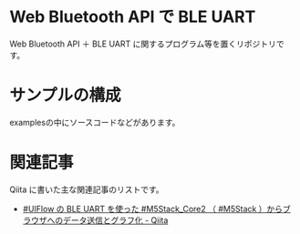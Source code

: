 # Web Bluetooth API で BLE UART
Web Bluetooth API ＋ BLE UART に関するプログラム等を置くリポジトリです。

# サンプルの構成
examplesの中にソースコードなどがあります。

# 関連記事
Qiita に書いた主な関連記事のリストです。

- [#UIFlow の BLE UART を使った #M5Stack_Core2 （ #M5Stack ）からブラウザへのデータ送信とグラフ化 - Qiita](https://qiita.com/youtoy/items/1bf6e9390b5dc5d2ba51)
